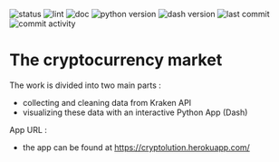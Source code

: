 ![status](https://img.shields.io/website?down_color=red&down_message=offline&label=app%20status&up_color=green&up_message=online&url=https%3A%2F%2Fcryptolution.herokuapp.com%2F)
![lint](https://github.com/guilhemsarcy/cryptolution/workflows/lint/badge.svg)
![doc](https://github.com/guilhemsarcy/cryptolution/workflows/doc/badge.svg)
![python version](https://img.shields.io/badge/dynamic/json?color=blue&label=python&query=python&url=https%3A%2F%2Fraw.githubusercontent.com%2Fguilhemsarcy%2Fcryptolution%2Fmaster%2Fpackage.json)
![dash version](https://img.shields.io/badge/dynamic/json?color=blue&label=dash&query=dependencies.dash&url=https%3A%2F%2Fraw.githubusercontent.com%2Fguilhemsarcy%2Fcryptolution%2Fmaster%2Fpackage.json)
![last commit](https://img.shields.io/github/last-commit/guilhemsarcy/cryptolution)
![commit activity](https://img.shields.io/github/commit-activity/m/guilhemsarcy/cryptolution?color=blue)

# The cryptocurrency market

The work is divided into two main parts : 
- collecting and cleaning data from Kraken API
- visualizing these data with an interactive Python App (Dash)

App URL : 
- the app can be found at https://cryptolution.herokuapp.com/
